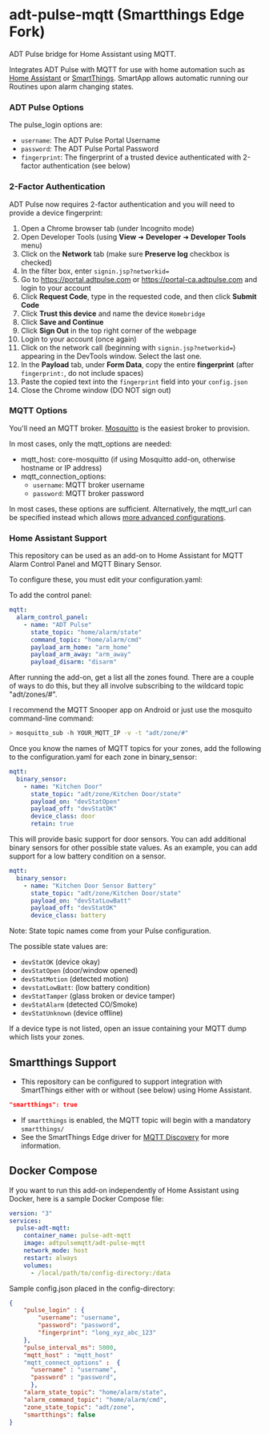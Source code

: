 # adt-pulse-mqtt (Smartthings Edge Fork)

ADT Pulse bridge for Home Assistant using MQTT.

Integrates ADT Pulse with MQTT for use with home automation such as [Home Assistant](https://github.com/adt-pulse-mqtt/hassio) or [SmartThings](https://github.com/toddaustin07/MQTT-Discovery). SmartApp allows automatic running our Routines upon alarm changing states.

### ADT Pulse Options

The pulse_login options are:

- `username`: The ADT Pulse Portal Username
- `password`: The ADT Pulse Portal Password
- `fingerprint`: The fingerprint of a trusted device authenticated with 2-factor authentication (see below)

### 2-Factor Authentication

ADT Pulse now requires 2-factor authentication and you will need to provide a device fingerprint:

1. Open a Chrome browser tab (under Incognito mode)
2. Open Developer Tools (using **View** ➜ **Developer** ➜ **Developer Tools** menu)
3. Click on the **Network** tab (make sure **Preserve log** checkbox is checked)
4. In the filter box, enter `signin.jsp?networkid=`
5. Go to https://portal.adtpulse.com or https://portal-ca.adtpulse.com and login to your account
6. Click **Request Code**, type in the requested code, and then click **Submit Code**
7. Click **Trust this device** and name the device `Homebridge`
8. Click **Save and Continue**
9. Click **Sign Out** in the top right corner of the webpage
10. Login to your account (once again)
11. Click on the network call (beginning with `signin.jsp?networkid=`) appearing in the DevTools window. Select the last one.
12. In the **Payload** tab, under **Form Data**, copy the entire **fingerprint** (after `fingerprint:`, do not include spaces)
13. Paste the copied text into the `fingerprint` field into your `config.json`
14. Close the Chrome window (DO NOT sign out)

### MQTT Options

You'll need an MQTT broker. [Mosquitto](https://www.home-assistant.io/addons/mosquitto/) is the easiest broker to provision.

In most cases, only the mqtt_options are needed:

- mqtt_host: core-mosquitto (if using Mosquitto add-on, otherwise hostname or IP address)
- mqtt_connection_options:
  - `username`: MQTT broker username
  - `password`: MQTT broker password

In most cases, these options are sufficient. Alternatively, the mqtt_url can be specified instead which allows [more advanced configurations](https://www.npmjs.com/package/mqtt#connect).

### Home Assistant Support

This repository can be used as an add-on to Home Assistant for MQTT Alarm Control Panel and MQTT Binary Sensor.

To configure these, you must edit your configuration.yaml:

To add the control panel:

```yaml
mqtt:
  alarm_control_panel:
    - name: "ADT Pulse"
      state_topic: "home/alarm/state"
      command_topic: "home/alarm/cmd"
      payload_arm_home: "arm_home"
      payload_arm_away: "arm_away"
      payload_disarm: "disarm"
```

After running the add-on, get a list all the zones found. There are a couple of ways to do this, but they all involve subscribing to the wildcard topic "adt/zones/#".

I recommend the MQTT Snooper app on Android or just use the mosquito command-line command:

```sh
> mosquitto_sub -h YOUR_MQTT_IP -v -t "adt/zone/#"
```

Once you know the names of MQTT topics for your zones, add the following to the configuration.yaml for each zone in binary_sensor:

```yaml
mqtt:
  binary_sensor:
    - name: "Kitchen Door"
      state_topic: "adt/zone/Kitchen Door/state"
      payload_on: "devStatOpen"
      payload_off: "devStatOK"
      device_class: door
      retain: true
```

This will provide basic support for door sensors. You can add additional binary sensors for other possible state values. As an example, you can add support for a low battery condition on a sensor.

```yaml
mqtt:
  binary_sensor:
    - name: "Kitchen Door Sensor Battery"
      state_topic: "adt/zone/Kitchen Door/state"
      payload_on: "devStatLowBatt"
      payload_off: "devStatOK"
      device_class: battery
```

Note: State topic names come from your Pulse configuration.

The possible state values are:

- `devStatOK` (device okay)
- `devStatOpen` (door/window opened)
- `devStatMotion` (detected motion)
- `devstatLowBatt`: (low battery condition)
- `devStatTamper` (glass broken or device tamper)
- `devStatAlarm` (detected CO/Smoke)
- `devStatUnknown` (device offline)

If a device type is not listed, open an issue containing your MQTT dump which lists your zones.

## Smartthings Support

- This repository can be configured to support integration with SmartThings either with or without (see below) using Home Assistant.

```json
"smartthings": true
```

- If `smartthings` is enabled, the MQTT topic will begin with a mandatory `smartthings/`
- See the SmartThings Edge driver for [MQTT Discovery](https://github.com/toddaustin07/MQTT-Discovery) for more information.

## Docker Compose

If you want to run this add-on independently of Home Assistant using Docker, here is a sample Docker Compose file:

```yaml
version: "3"
services:
  pulse-adt-mqtt:
    container_name: pulse-adt-mqtt
    image: adtpulsemqtt/adt-pulse-mqtt
    network_mode: host
    restart: always
    volumes:
      - /local/path/to/config-directory:/data
```

Sample config.json placed in the config-directory:

```json
{
    "pulse_login" : {
        "username": "username",
        "password": "password",
        "fingerprint": "long_xyz_abc_123"
    },
    "pulse_interval_ms": 5000,
    "mqtt_host" : "mqtt_host"
    "mqtt_connect_options" :  {
      "username" : "username",
      "password" : "password",
      },
    "alarm_state_topic": "home/alarm/state",
    "alarm_command_topic": "home/alarm/cmd",
    "zone_state_topic": "adt/zone",
    "smartthings": false
}
```
